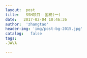 ```yaml
---
layout:  post
title:   SSH项目--国税(一)
date:   2017-02-04 10:46:36
author:  'zhangtao'
header-img: 'img/post-bg-2015.jpg'
catalog:   false
tags:
-JAVA

---
```





